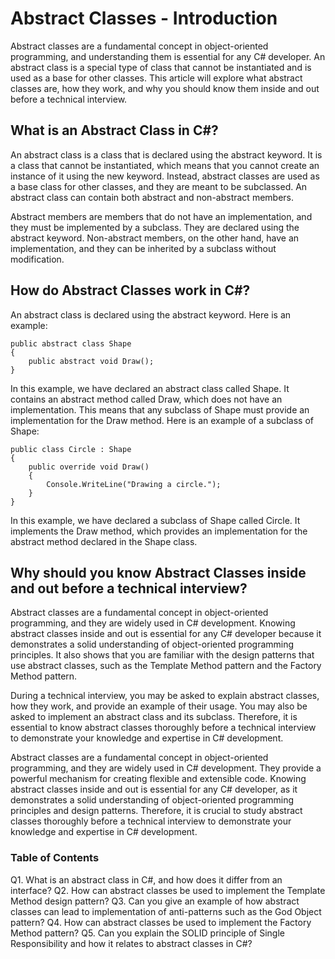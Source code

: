 # Abstract Classes - Introduction

Abstract classes are a fundamental concept in object-oriented programming, and understanding them is essential for any C# developer. An abstract class is a special type of class that cannot be instantiated and is used as a base for other classes. This article will explore what abstract classes are, how they work, and why you should know them inside and out before a technical interview.

## What is an Abstract Class in C#?

An abstract class is a class that is declared using the abstract keyword. It is a class that cannot be instantiated, which means that you cannot create an instance of it using the new keyword. Instead, abstract classes are used as a base class for other classes, and they are meant to be subclassed. An abstract class can contain both abstract and non-abstract members.

Abstract members are members that do not have an implementation, and they must be implemented by a subclass. They are declared using the abstract keyword. Non-abstract members, on the other hand, have an implementation, and they can be inherited by a subclass without modification.

## How do Abstract Classes work in C#?

An abstract class is declared using the abstract keyword. Here is an example:

```
public abstract class Shape
{
    public abstract void Draw();
}
```
In this example, we have declared an abstract class called Shape. It contains an abstract method called Draw, which does not have an implementation. This means that any subclass of Shape must provide an implementation for the Draw method. Here is an example of a subclass of Shape:

```
public class Circle : Shape
{
    public override void Draw()
    {
        Console.WriteLine("Drawing a circle.");
    }
}

```
In this example, we have declared a subclass of Shape called Circle. It implements the Draw method, which provides an implementation for the abstract method declared in the Shape class.

## Why should you know Abstract Classes inside and out before a technical interview?

Abstract classes are a fundamental concept in object-oriented programming, and they are widely used in C# development. Knowing abstract classes inside and out is essential for any C# developer because it demonstrates a solid understanding of object-oriented programming principles. It also shows that you are familiar with the design patterns that use abstract classes, such as the Template Method pattern and the Factory Method pattern.

During a technical interview, you may be asked to explain abstract classes, how they work, and provide an example of their usage. You may also be asked to implement an abstract class and its subclass. Therefore, it is essential to know abstract classes thoroughly before a technical interview to demonstrate your knowledge and expertise in C# development.

Abstract classes are a fundamental concept in object-oriented programming, and they are widely used in C# development. They provide a powerful mechanism for creating flexible and extensible code. Knowing abstract classes inside and out is essential for any C# developer, as it demonstrates a solid understanding of object-oriented programming principles and design patterns. Therefore, it is crucial to study abstract classes thoroughly before a technical interview to demonstrate your knowledge and expertise in C# development.

### Table of Contents
Q1. What is an abstract class in C#, and how does it differ from an interface?
Q2. How can abstract classes be used to implement the Template Method design pattern?
Q3. Can you give an example of how abstract classes can lead to implementation of anti-patterns such as the God Object pattern?
Q4. How can abstract classes be used to implement the Factory Method pattern?
Q5. Can you explain the SOLID principle of Single Responsibility and how it relates to abstract classes in C#?